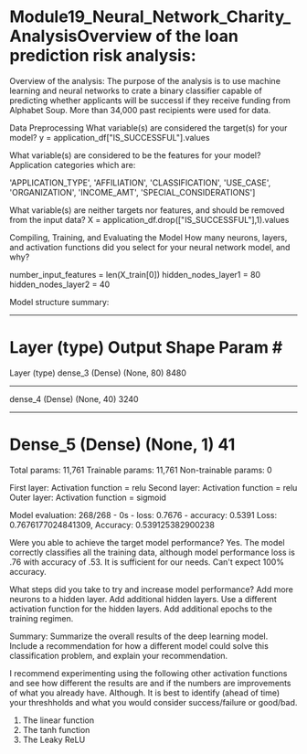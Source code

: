 # Module19_Neural_Network_Charity_AnalysisOverview of the loan prediction risk analysis:



Overview of the analysis: 
The purpose of the analysis is to use machine learning and neural networks to crate a binary classifier capable of predicting whether applicants will be successl if they receive funding from Alphabet Soup.  More than 34,000 past recipients were used for data.  



Data Preprocessing
What variable(s) are considered the target(s) for your model?
y = application_df["IS_SUCCESSFUL"].values
 

What variable(s) are considered to be the features for your model?
Application categories which are:

'APPLICATION_TYPE',
 'AFFILIATION',
 'CLASSIFICATION',
 'USE_CASE',
 'ORGANIZATION',
 'INCOME_AMT',
 'SPECIAL_CONSIDERATIONS']

What variable(s) are neither targets nor features, and should be removed from the input data?
X = application_df.drop(["IS_SUCCESSFUL"],1).values

Compiling, Training, and Evaluating the Model
How many neurons, layers, and activation functions did you select for your neural network model, and why?

number_input_features = len(X_train[0])
hidden_nodes_layer1 =  80
hidden_nodes_layer2 = 40

Model structure summary:

_________________________________________________________________
Layer (type)                 Output Shape           Param #   
=================================================================
 Layer (type) 
dense_3 (Dense)              (None, 80)                8480      
_________________________________________________________________
dense_4 (Dense)              (None, 40)                3240      
_________________________________________________________________
Dense_5 (Dense)              (None, 1)                 41        
=================================================================
Total params: 11,761
Trainable params: 11,761
Non-trainable params: 0

First layer: Activation function = relu
Second layer: Activation function = relu
Outer layer: Activation function = sigmoid


Model evaluation:
268/268 - 0s - loss: 0.7676 - accuracy: 0.5391
Loss: 0.7676177024841309, Accuracy: 0.539125382900238

Were you able to achieve the target model performance? Yes.
The model correctly classifies all the training data, although model performance loss is .76 with accuracy of .53.   It is sufficient for our needs. Can't expect 100% accuracy. 


What steps did you take to try and increase model performance?
Add more neurons to a hidden layer.
Add additional hidden layers.
Use a different activation function for the hidden layers.
Add additional epochs to the training regimen.


Summary: Summarize the overall results of the deep learning model. Include a recommendation for how a different model could solve this classification problem, and explain your recommendation.

I recommend experimenting using the following other activation functions and see how different the results are and if the numbers are improvements of what you already have.  Although. It is best to identify (ahead of time) your threshholds and what you would consider success/failure or good/bad.   


1) The linear function 
2) The tanh function
3) The Leaky ReLU



